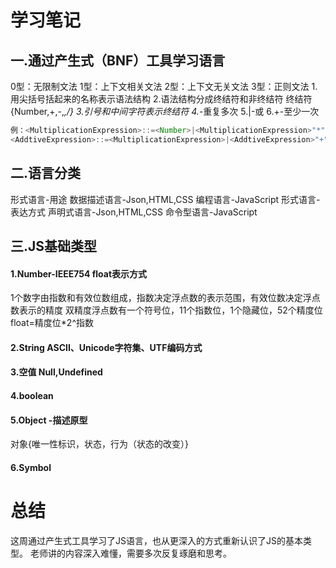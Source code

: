 # 学习笔记
## 一.通过产生式（BNF）工具学习语言
0型：无限制文法
1型：上下文相关文法
2型：上下文无关文法
3型：正则文法
1.用尖括号括起来的名称表示语法结构
2.语法结构分成终结符和非终结符
终结符{Number,+,-,*,/}
3.引号和中间字符表示终结符
4.*-重复多次
5.|-或
6.+-至少一次
```javascript
例：<MultiplicationExpression>::=<Number>|<MultiplicationExpression>"*"<Number>|<MultiplicationExpression>"/"<Number>
<AddtiveExpression>::=<MultiplicationExpression>|<AddtiveExpression>"+"<MultiplicationExpression>|<AddtiveExpression>"-"<MultiplicationExpression>
```
## 二.语言分类
形式语言-用途
数据描述语言-Json,HTML,CSS
编程语言-JavaScript
形式语言-表达方式
声明式语言-Json,HTML,CSS
命令型语言-JavaScript
## 三.JS基础类型
#### 1.Number-IEEE754 float表示方式
1个数字由指数和有效位数组成，指数决定浮点数的表示范围，有效位数决定浮点数表示的精度
双精度浮点数有一个符号位，11个指数位，1个隐藏位，52个精度位
float=精度位*2^指数
#### 2.String ASCII、Unicode字符集、UTF编码方式
#### 3.空值 Null,Undefined
#### 4.boolean
#### 5.Object -描述原型
对象{唯一性标识，状态，行为（状态的改变）}
#### 6.Symbol
# 总结
这周通过产生式工具学习了JS语言，也从更深入的方式重新认识了JS的基本类型。
老师讲的内容深入难懂，需要多次反复琢磨和思考。